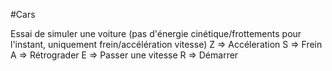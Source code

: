 #Cars

Essai de simuler une voiture (pas d'énergie cinétique/frottements pour l'instant, uniquement frein/accélération vitesse)
Z => Accéleration
S => Frein
A => Rétrograder
E => Passer une vitesse 
R => Démarrer 
